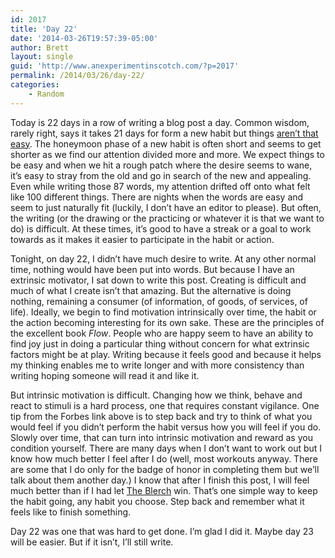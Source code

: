 ```yaml
---
id: 2017
title: 'Day 22'
date: '2014-03-26T19:57:39-05:00'
author: Brett
layout: single
guid: 'http://www.anexperimentinscotch.com/?p=2017'
permalink: /2014/03/26/day-22/
categories:
    - Random
---
```


Today is 22 days in a row of writing a blog post a day. Common wisdom, rarely right, says it takes 21 days for form a new habit but things [aren’t that easy](http://www.forbes.com/sites/jasonselk/2013/04/15/habit-formation-the-21-day-myth/). The honeymoon phase of a new habit is often short and seems to get shorter as we find our attention divided more and more. We expect things to be easy and when we hit a rough patch where the desire seems to wane, it’s easy to stray from the old and go in search of the new and appealing. Even while writing those 87 words, my attention drifted off onto what felt like 100 different things. There are nights when the words are easy and seem to just naturally fit (luckily, I don’t have an editor to please). But often, the writing (or the drawing or the practicing or whatever it is that we want to do) is difficult. At these times, it’s good to have a streak or a goal to work towards as it makes it easier to participate in the habit or action.

Tonight, on day 22, I didn’t have much desire to write. At any other normal time, nothing would have been put into words. But because I have an extrinsic motivator, I sat down to write this post. Creating is difficult and much of what I create isn’t that amazing. But the alternative is doing nothing, remaining a consumer (of information, of goods, of services, of life). Ideally, we begin to find motivation intrinsically over time, the habit or the action becoming interesting for its own sake. These are the principles of the excellent book *Flow*. People who are happy seem to have an ability to find joy just in doing a particular thing without concern for what extrinsic factors might be at play. Writing because it feels good and because it helps my thinking enables me to write longer and with more consistency than writing hoping someone will read it and like it.

But intrinsic motivation is difficult. Changing how we think, behave and react to stimuli is a hard process, one that requires constant vigilance. One tip from the Forbes link above is to step back and try to think of what you would feel if you didn’t perform the habit versus how you will feel if you do. Slowly over time, that can turn into intrinsic motivation and reward as you condition yourself. There are many days when I don’t want to work out but I know how much better I feel after I do (well, most workouts anyway. There are some that I do only for the badge of honor in completing them but we’ll talk about them another day.) I know that after I finish this post, I will feel much better than if I had let [The Blerch](http://theoatmeal.com/comics/running) win. That’s one simple way to keep the habit going, any habit you choose. Step back and remember what it feels like to finish something.

Day 22 was one that was hard to get done. I’m glad I did it. Maybe day 23 will be easier. But if it isn’t, I’ll still write.